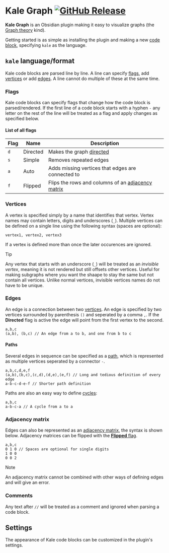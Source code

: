 # Kale Graph [![GitHub Release](https://img.shields.io/github/v/release/olillin/kale-graph)](https://github.com/olillin/kale-graph/releases)

**Kale Graph** is an Obsidian plugin making it easy to visualize graphs (the
[Graph theory](https://en.wikipedia.org/wiki/Graph_theory) kind).

Getting started is as simple as installing the plugin and making a new [code
block](https://help.obsidian.md/Editing+and+formatting/Basic+formatting+syntax#Code+blocks),
specifying `kale` as the language.

## `kale` language/format

Kale code blocks are parsed line by line. A line can specify [flags](#flags),
add [vertices](#vertices) or add [edges](#edges). A line cannot do multiple of
these at the same time.

### Flags

Kale code blocks can specify flags that change how the code block is
parsed/rendered. If the first line of a code block starts with a hyphen `-` any
letter on the rest of the line will be treated as a flag and apply changes as
specified below.

#### List of all flags

| Flag | Name     | Description                                                              |
| ---- | -------- | ------------------------------------------------------------------------ |
| `d`  | Directed | Makes the graph [directed](https://en.wikipedia.org/wiki/Directed_graph) |
| `s`  | Simple   | Removes repeated edges                                                   |
| `a`  | Auto     | Adds missing vertices that edges are connected to                        |
| `f`  | Flipped  | Flips the rows and columns of an [adjacency matrix](#adjacency-matrix)   |

### Vertices

A vertex is specified simply by a name that identifies that vertex. Vertex
names may contain letters, digits and underscores (`_`). Multiple vertices can
be defined on a single line using the following syntax (spaces are optional):

```kale
vertex1, vertex2, vertex3
```

If a vertex is defined more than once the later occurences are ignored.

> [!TIP]  
> Any vertex that starts with an underscore (`_`) will be treated as an
> *invisible vertex*, meaning it is not rendered but still offsets other
> vertices. Useful for making subgraphs where you want the shaape to stay the
> same but not contain all vertices. Unlike normal vertices, invisible
> vertices names do not have to be unique.

### Edges

An edge is a connection between two [vertices](#vertices). An edge is specified
by two vertices surrounded by parenthesis `()` and seperated by a comma `,`. If
the **Directed** flag is active the edge will point from the first vertex to
the second.

```kale
a,b,c
(a,b), (b,c) // An edge from a to b, and one from b to c
```

#### Paths

Several edges in sequence can be specified as a [path](
https://en.wikipedia.org/wiki/Path_(graph_theory)), which is represented as
multiple vertices seperated by a connector `-`.

```kale
a,b,c,d,e,f
(a,b),(b,c),(c,d),(d,e),(e,f) // Long and tedious definition of every edge
a-b-c-d-e-f // Shorter path definition
```

Paths are also an easy way to define [cycles](
https://en.wikipedia.org/wiki/Cycle_(graph_theory)):

```kale
a,b,c
a-b-c-a // A cycle from a to a
```

### Adjacency matrix

Edges can also be represented as an [adjacency matrix](
https://en.wikipedia.org/wiki/Adjacency_matrix), the syntax is shown below.
Adjacency matrices can be flipped with the [**Flipped** flag](#flags).

```kale
a,b,c
0 1 0 // Spaces are optional for single digits
1 0 0
0 0 2
```

> [!NOTE]
> An adjacency matrix cannot be combined with other ways of defining edges and
> will give an error.

### Comments

Any text after `//` will be treated as a comment and ignored when parsing a
code block.

## Settings

The appearance of Kale code blocks can be customized in the plugin's settings.
